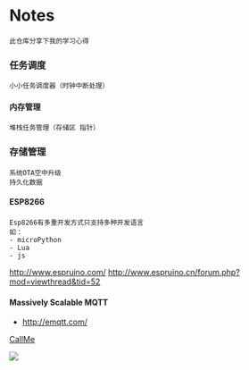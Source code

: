 # Notes
```
此仓库分享下我的学习心得
```



### 任务调度
```
小小任务调度器（时钟中断处理）
```
#### 内存管理
```
堆栈任务管理（存储区 指针）
```
### 存储管理
```
系统OTA空中升级
持久化数据
```
#### ESP8266  
```
Esp8266有多重开发方式只支持多种开发语言
如：
- microPython
- Lua
- js
```

http://www.espruino.com/
http://www.espruino.cn/forum.php?mod=viewthread&tid=52

		
####  Massively Scalable MQTT
- http://emqtt.com/


[CallMe](http://www.baidu.com?帅哥) 




![](http://upload-images.jianshu.io/upload_images/259-0ad0d0bfc1c608b6.jpg?imageMogr2/auto-orient/strip%7CimageView2/2/w/1240)

